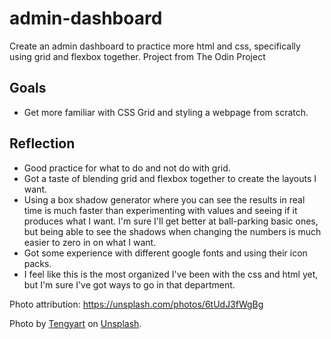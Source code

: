 # admin-dashboard
Create an admin dashboard to practice more html and css, specifically using grid and flexbox together. Project from The Odin Project

## Goals

* Get more familiar with CSS Grid and styling a webpage from scratch.

## Reflection

* Good practice for what to do and not do with grid.
* Got a taste of blending grid and flexbox together to create the layouts I want.
* Using a box shadow generator where you can see the results in real time is much faster than experimenting with values and seeing if it produces what I want. I'm sure I'll get better at ball-parking basic ones, but being able to see the shadows when changing the numbers is much easier to zero in on what I want.
* Got some experience with different google fonts and using their icon packs.
* I feel like this is the most organized I've been with the css and html yet, but I'm sure I've got ways to go in that department.


Photo attribution: https://unsplash.com/photos/6tUdJ3fWgBg

Photo by [Tengyart](https://unsplash.com/photos/6tUdJ3fWgBg) on [Unsplash](https://unsplash.com/).
